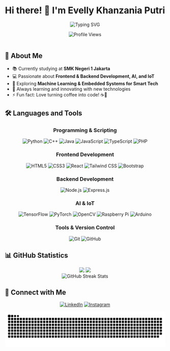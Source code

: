 <h1 align="center">Hi there! 👋 I'm Evelly Khanzania Putri</h1>

<p align="center">
  <img src="https://readme-typing-svg.herokuapp.com?font=Fira+Code&pause=1000&center=true&vCenter=true&width=600&lines=Student+at+SMK+Negeri+1+Jakarta;Passionate+about+AI+%26+IoT;Full-Stack+Developer+%7C+ML+Enthusiast;Exploring+the+Future+of+Tech!" alt="Typing SVG" />
</p>

<div align="center">
  <img src="https://komarev.com/ghpvc/?username=Vkzapple&color=blueviolet" alt="Profile Views" />
</div>

<br/>

## 🎯 About Me

- 📚 Currently studying at **SMK Negeri 1 Jakarta**
- 💻 Passionate about **Frontend & Backend Development, AI, and IoT**
- 🤖 Exploring **Machine Learning & Embedded Systems for Smart Tech**
- 🌱 Always learning and innovating with new technologies
- ⚡ Fun fact: Love turning coffee into code! ☕🚀

## 🛠️ Languages and Tools

<div align="center">

### Programming & Scripting

![Python](https://img.shields.io/badge/-Python-3776AB?style=for-the-badge&logo=python&logoColor=white)
![C++](https://img.shields.io/badge/-C++-00599C?style=for-the-badge&logo=c%2B%2B&logoColor=white)
![Java](https://img.shields.io/badge/-Java-007396?style=for-the-badge&logo=java&logoColor=white)
![JavaScript](https://img.shields.io/badge/-JavaScript-F7DF1E?style=for-the-badge&logo=javascript&logoColor=black)
![TypeScript](https://img.shields.io/badge/-TypeScript-3178C6?style=for-the-badge&logo=typescript&logoColor=white)
![PHP](https://img.shields.io/badge/-PHP-777BB4?style=for-the-badge&logo=php&logoColor=white)

### Frontend Development

![HTML5](https://img.shields.io/badge/-HTML5-E34F26?style=for-the-badge&logo=html5&logoColor=white)
![CSS3](https://img.shields.io/badge/-CSS3-1572B6?style=for-the-badge&logo=css3)
![React](https://img.shields.io/badge/-React-61DAFB?style=for-the-badge&logo=react&logoColor=black)
![Tailwind CSS](https://img.shields.io/badge/-Tailwind%20CSS-38B2AC?style=for-the-badge&logo=tailwind-css&logoColor=white)
![Bootstrap](https://img.shields.io/badge/-Bootstrap-7952B3?style=for-the-badge&logo=bootstrap&logoColor=white)

### Backend Development

![Node.js](https://img.shields.io/badge/-Node.js-339933?style=for-the-badge&logo=node.js&logoColor=white)
![Express.js](https://img.shields.io/badge/-Express.js-000000?style=for-the-badge&logo=express&logoColor=white)

### AI & IoT

![TensorFlow](https://img.shields.io/badge/-TensorFlow-FF6F00?style=for-the-badge&logo=tensorflow&logoColor=white)
![PyTorch](https://img.shields.io/badge/-PyTorch-EE4C2C?style=for-the-badge&logo=pytorch&logoColor=white)
![OpenCV](https://img.shields.io/badge/-OpenCV-5C3EE8?style=for-the-badge&logo=opencv&logoColor=white)
![Raspberry Pi](https://img.shields.io/badge/-Raspberry%20Pi-A22846?style=for-the-badge&logo=raspberrypi&logoColor=white)
![Arduino](https://img.shields.io/badge/-Arduino-00979D?style=for-the-badge&logo=arduino&logoColor=white)

### Tools & Version Control

![Git](https://img.shields.io/badge/-Git-F05032?style=for-the-badge&logo=git&logoColor=white)
![GitHub](https://img.shields.io/badge/-GitHub-181717?style=for-the-badge&logo=github)

</div>

## 📊 GitHub Statistics

<div align="center">
  <img height="180em" src="https://github-readme-stats.vercel.app/api/top-langs/?username=Vkzapple&layout=compact&theme=tokyonight&hide_border=true"/>
  <img height="180em" src="https://github-readme-stats.vercel.app/api?username=Vkzapple&show_icons=true&theme=tokyonight&hide_border=true"/>
</div>

<div align="center">
  <img src="https://github-readme-streak-stats.herokuapp.com/?user=Vkzapple&theme=tokyonight&hide_border=true" alt="GitHub Streak Stats"/>
</div>

## 🤝 Connect with Me

<div align="center">
  
[![LinkedIn](https://img.shields.io/badge/-LinkedIn-0077B5?style=for-the-badge&logo=linkedin)](https://www.linkedin.com/in/evelly-khanza)
[![Instagram](https://img.shields.io/badge/-Instagram-E4405F?style=for-the-badge&logo=instagram&logoColor=white)](https://www.instagram.com/evellkz/)

</div>

<div align="center">
  <img src="https://raw.githubusercontent.com/platane/snk/output/github-contribution-grid-snake-dark.svg" alt="Snake animation" />
</div>
